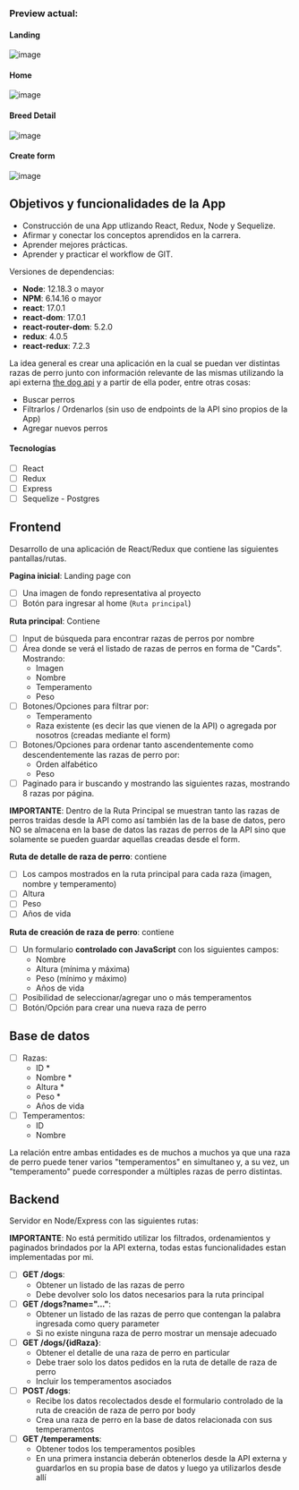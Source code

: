 ### Preview actual:

#### Landing
![image](https://user-images.githubusercontent.com/107125191/228409528-d91b03d7-fe45-47fd-ba11-e93bb8efbf67.png)
#### Home
![image](https://user-images.githubusercontent.com/107125191/228409627-4f76af12-da93-4c04-b7b5-2d6ad18b9e23.png)
#### Breed Detail
![image](https://user-images.githubusercontent.com/107125191/228409800-2d15c3ae-b962-448d-81b5-251fd3d5c0a9.png)
#### Create form
![image](https://user-images.githubusercontent.com/107125191/228409840-aac9f5f4-58e5-443f-9317-7f9b8069720d.png)

## Objetivos y funcionalidades de la App

- Construcción de una App utlizando React, Redux, Node y Sequelize.
- Afirmar y conectar los conceptos aprendidos en la carrera.
- Aprender mejores prácticas.
- Aprender y practicar el workflow de GIT.

Versiones de dependencias:

- __Node__: 12.18.3 o mayor
- __NPM__: 6.14.16 o mayor
- __react__: 17.0.1
- __react-dom__: 17.0.1
- __react-router-dom__: 5.2.0
- __redux__: 4.0.5
- __react-redux__: 7.2.3

La idea general es crear una aplicación en la cual se puedan ver distintas razas de perro junto con información relevante de las mismas utilizando la api externa [the dog api](https://thedogapi.com/) y a partir de ella poder, entre otras cosas:

- Buscar perros
- Filtrarlos / Ordenarlos (sin uso de endpoints de la API sino propios de la App)
- Agregar nuevos perros

#### Tecnologías

- [ ] React
- [ ] Redux
- [ ] Express
- [ ] Sequelize - Postgres

## Frontend

Desarrollo de una aplicación de React/Redux que contiene las siguientes pantallas/rutas.

__Pagina inicial__: Landing page con

- [ ] Una imagen de fondo representativa al proyecto
- [ ] Botón para ingresar al home (`Ruta principal`)

__Ruta principal__: Contiene

- [ ] Input de búsqueda para encontrar razas de perros por nombre
- [ ] Área donde se verá el listado de razas de perros en forma de "Cards". Mostrando:
  - Imagen
  - Nombre
  - Temperamento
  - Peso
- [ ] Botones/Opciones para filtrar por:
  - Temperamento
  - Raza existente (es decir las que vienen de la API) o agregada por nosotros (creadas mediante el form)
- [ ] Botones/Opciones para ordenar tanto ascendentemente como descendentemente las razas de perro por:
  - Orden alfabético
  - Peso
- [ ] Paginado para ir buscando y mostrando las siguientes razas, mostrando 8 razas por página.

__IMPORTANTE__: Dentro de la Ruta Principal se muestran tanto las razas de perros traidas desde la API como así también las de la base de datos, pero NO se almacena en la base de datos las razas de perros de la API sino que solamente se pueden guardar aquellas creadas desde el form.

__Ruta de detalle de raza de perro__: contiene

- [ ] Los campos mostrados en la ruta principal para cada raza (imagen, nombre y temperamento)
- [ ] Altura
- [ ] Peso
- [ ] Años de vida

__Ruta de creación de raza de perro__: contiene

- [ ] Un formulario __controlado con JavaScript__ con los siguientes campos:
  - Nombre
  - Altura (mínima y máxima)
  - Peso (mínimo y máximo)
  - Años de vida
- [ ] Posibilidad de seleccionar/agregar uno o más temperamentos
- [ ] Botón/Opción para crear una nueva raza de perro

## Base de datos

- [ ] Razas:
  - ID *
  - Nombre *
  - Altura *
  - Peso *
  - Años de vida
- [ ] Temperamentos:
  - ID
  - Nombre

La relación entre ambas entidades es de muchos a muchos ya que una raza de perro puede tener varios "temperamentos" en simultaneo y, a su vez, un "temperamento" puede corresponder a múltiples razas de perro distintas.

## Backend

Servidor en Node/Express con las siguientes rutas:

__IMPORTANTE__: No está permitido utilizar los filtrados, ordenamientos y paginados brindados por la API externa, todas estas funcionalidades estan implementadas por mi.

- [ ] __GET /dogs__:
  - Obtener un listado de las razas de perro
  - Debe devolver solo los datos necesarios para la ruta principal
- [ ] __GET /dogs?name="..."__:
  - Obtener un listado de las razas de perro que contengan la palabra ingresada como query parameter
  - Si no existe ninguna raza de perro mostrar un mensaje adecuado
- [ ] __GET /dogs/{idRaza}__:
  - Obtener el detalle de una raza de perro en particular
  - Debe traer solo los datos pedidos en la ruta de detalle de raza de perro
  - Incluir los temperamentos asociados
- [ ] __POST /dogs__:
  - Recibe los datos recolectados desde el formulario controlado de la ruta de creación de raza de perro por body
  - Crea una raza de perro en la base de datos relacionada con sus temperamentos
- [ ] __GET /temperaments__:
  - Obtener todos los temperamentos posibles
  - En una primera instancia deberán obtenerlos desde la API externa y guardarlos en su propia base de datos y luego ya utilizarlos desde allí
